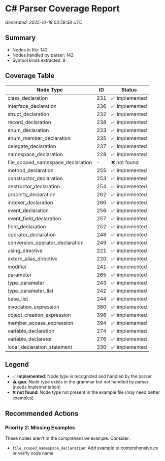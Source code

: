 # C# Parser Coverage Report

*Generated: 2025-10-19 03:59:38 UTC*

## Summary
- Nodes in file: 142
- Nodes handled by parser: 142
- Symbol kinds extracted: 9

## Coverage Table

| Node Type | ID | Status |
|-----------|-----|--------|
| class_declaration | 231 | ✅ implemented |
| interface_declaration | 236 | ✅ implemented |
| struct_declaration | 232 | ✅ implemented |
| record_declaration | 238 | ✅ implemented |
| enum_declaration | 233 | ✅ implemented |
| enum_member_declaration | 235 | ✅ implemented |
| delegate_declaration | 237 | ✅ implemented |
| namespace_declaration | 228 | ✅ implemented |
| file_scoped_namespace_declaration | - | ❌ not found |
| method_declaration | 255 | ✅ implemented |
| constructor_declaration | 253 | ✅ implemented |
| destructor_declaration | 254 | ✅ implemented |
| property_declaration | 262 | ✅ implemented |
| indexer_declaration | 260 | ✅ implemented |
| event_declaration | 256 | ✅ implemented |
| event_field_declaration | 257 | ✅ implemented |
| field_declaration | 252 | ✅ implemented |
| operator_declaration | 248 | ✅ implemented |
| conversion_operator_declaration | 249 | ✅ implemented |
| using_directive | 221 | ✅ implemented |
| extern_alias_directive | 220 | ✅ implemented |
| modifier | 241 | ✅ implemented |
| parameter | 265 | ✅ implemented |
| type_parameter | 243 | ✅ implemented |
| type_parameter_list | 242 | ✅ implemented |
| base_list | 244 | ✅ implemented |
| invocation_expression | 380 | ✅ implemented |
| object_creation_expression | 396 | ✅ implemented |
| member_access_expression | 394 | ✅ implemented |
| variable_declaration | 274 | ✅ implemented |
| variable_declarator | 276 | ✅ implemented |
| local_declaration_statement | 330 | ✅ implemented |

## Legend

- ✅ **implemented**: Node type is recognized and handled by the parser
- ⚠️ **gap**: Node type exists in the grammar but not handled by parser (needs implementation)
- ❌ **not found**: Node type not present in the example file (may need better examples)

## Recommended Actions

### Priority 2: Missing Examples
These nodes aren't in the comprehensive example. Consider:

- `file_scoped_namespace_declaration`: Add example to comprehensive.cs or verify node name

